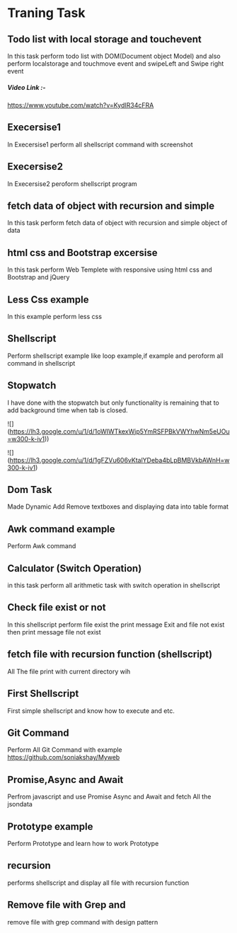 # Traning Task




## Todo list with local storage and touchevent
In this task perform todo list with DOM(Document object Model) and also perform localstorage and touchmove event and swipeLeft and Swipe right event

##### Video Link :- 
<https://www.youtube.com/watch?v=KydIR34cFRA>

## Execersise1
In Execersise1 perform all shellscript 					command with screenshot

## Execersise2
In Execersise2 peroform shellscript program 


## fetch data of object with recursion and simple
In this task perform fetch data of object with recursion and simple object of data 

## html css and Bootstrap excersise
In this task perform Web Templete with responsive using html css  and Bootstrap and jQuery

## Less Css example
In this example perform less css 




## Shellscript
Perform  shellscript example like loop example,if example  and peroform all command in shellscript

## Stopwatch
I have done with the stopwatch but only functionality is remaining that to add background time when tab is closed.

![] (https://lh3.google.com/u/1/d/1oWIWTkexWjp5YmRSFPBkVWYhwNm5eUOu=w300-k-iv1))

![] (https://lh3.google.com/u/1/d/1gFZVu606vKtalYDeba4bLpBMBVkbAWnH=w300-k-iv1)

##  Dom Task 
Made Dynamic Add Remove textboxes and displaying data into table format





## Awk command example

Perform Awk command 

## Calculator (Switch Operation)
in this task perform all arithmetic task with switch operation in shellscript

## Check file exist or not

In this shellscript perform file exist the print message Exit and file not exist then print message file not exist

## fetch file with recursion function (shellscript)
All The file print with current directory wih  

## First Shellscript
 First simple shellscript and know how to execute and etc.
 

## Git Command
Perform All Git Command with example
<https://github.com/soniakshay/Myweb>

##  Promise,Async and Await

Perfrom javascript  and use Promise Async and Await and fetch All the jsondata 


## Prototype example
Perform Prototype and learn how to work Prototype
  

## recursion
performs shellscript and display all file with recursion function



##  Remove file with Grep and
remove file with grep command with design pattern
